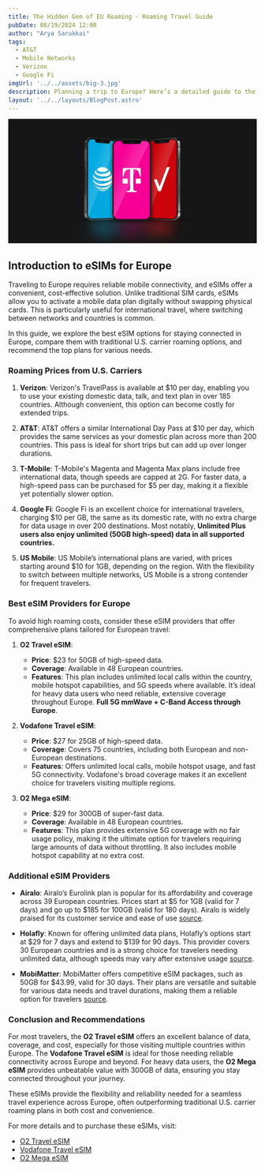 ```yaml
---
title: The Hidden Gem of EU Roaming - Roaming Travel Guide
pubDate: 08/19/2024 12:00
author: "Arya Sarukkai"
tags:
  - AT&T
  - Mobile Networks
  - Verizon
  - Google Fi
imgUrl: '../../assets/big-3.jpg'
description: Planning a trip to Europe? Here’s a detailed guide to the best plans plans available, covering popular providers and the best options for staying connected while abroad.
layout: '../../layouts/BlogPost.astro'
---
```


![eSIM for Europe Travel](../../assets/big-3.jpg)

## Introduction to eSIMs for Europe

Traveling to Europe requires reliable mobile connectivity, and eSIMs offer a convenient, cost-effective solution. Unlike traditional SIM cards, eSIMs allow you to activate a mobile data plan digitally without swapping physical cards. This is particularly useful for international travel, where switching between networks and countries is common.

In this guide, we explore the best eSIM options for staying connected in Europe, compare them with traditional U.S. carrier roaming options, and recommend the top plans for various needs.

### Roaming Prices from U.S. Carriers

1. **Verizon**: Verizon's TravelPass is available at $10 per day, enabling you to use your existing domestic data, talk, and text plan in over 185 countries. Although convenient, this option can become costly for extended trips.

2. **AT&T**: AT&T offers a similar International Day Pass at $10 per day, which provides the same services as your domestic plan across more than 200 countries. This pass is ideal for short trips but can add up over longer durations.

3. **T-Mobile**: T-Mobile's Magenta and Magenta Max plans include free international data, though speeds are capped at 2G. For faster data, a high-speed pass can be purchased for $5 per day, making it a flexible yet potentially slower option.

4. **Google Fi**: Google Fi is an excellent choice for international travelers, charging $10 per GB, the same as its domestic rate, with no extra charge for data usage in over 200 destinations. Most notably, __Unlimited Plus users also enjoy unlimited (50GB high-speed) data in all supported countries.__

5. **US Mobile**: US Mobile’s international plans are varied, with prices starting around $10 for 1GB, depending on the region. With the flexibility to switch between multiple networks, US Mobile is a strong contender for frequent travelers.

### Best eSIM Providers for Europe

To avoid high roaming costs, consider these eSIM providers that offer comprehensive plans tailored for European travel:

1. **O2 Travel eSIM**:
   - **Price**: $23 for 50GB of high-speed data.
   - **Coverage**: Available in 48 European countries.
   - **Features**: This plan includes unlimited local calls within the country, mobile hotspot capabilities, and 5G speeds where available. It’s ideal for heavy data users who need reliable, extensive coverage throughout Europe.  **Full 5G mmWave + C-Band Access through Europe**.

2. **Vodafone Travel eSIM**:
   - **Price**: $27 for 25GB of high-speed data.
   - **Coverage**: Covers 75 countries, including both European and non-European destinations.
   - **Features**: Offers unlimited local calls, mobile hotspot usage, and fast 5G connectivity. Vodafone's broad coverage makes it an excellent choice for travelers visiting multiple regions.

3. **O2 Mega eSIM**:
   - **Price**: $29 for 300GB of super-fast data.
   - **Coverage**: Available in 48 European countries.
   - **Features**: This plan provides extensive 5G coverage with no fair usage policy, making it the ultimate option for travelers requiring large amounts of data without throttling. It also includes mobile hotspot capability at no extra cost.

### Additional eSIM Providers

- **Airalo**: Airalo’s Eurolink plan is popular for its affordability and coverage across 39 European countries. Prices start at $5 for 1GB (valid for 7 days) and go up to $185 for 100GB (valid for 180 days). Airalo is widely praised for its customer service and ease of use [source](https://abrokenbackpack.com).

- **Holafly**: Known for offering unlimited data plans, Holafly’s options start at $29 for 7 days and extend to $139 for 90 days. This provider covers 30 European countries and is a strong choice for travelers needing unlimited data, although speeds may vary after extensive usage [source](https://thesavvybackpacker.com).

- **MobiMatter**: MobiMatter offers competitive eSIM packages, such as 50GB for $43.99, valid for 30 days. Their plans are versatile and suitable for various data needs and travel durations, making them a reliable option for travelers [source](https://abrokenbackpack.com).

### Conclusion and Recommendations

For most travelers, the **O2 Travel eSIM** offers an excellent balance of data, coverage, and cost, especially for those visiting multiple countries within Europe. The **Vodafone Travel eSIM** is ideal for those needing reliable connectivity across Europe and beyond. For heavy data users, the **O2 Mega eSIM** provides unbeatable value with 300GB of data, ensuring you stay connected throughout your journey.

These eSIMs provide the flexibility and reliability needed for a seamless travel experience across Europe, often outperforming traditional U.S. carrier roaming plans in both cost and convenience.

For more details and to purchase these eSIMs, visit:
- [O2 Travel eSIM](https://www.esim.net/O2/Travel)
- [Vodafone Travel eSIM](https://www.esim.net/vodafone/travel)
- [O2 Mega eSIM](https://www.esim.net/O2/Mega)
